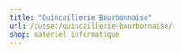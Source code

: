 ```yaml
---
title: "Quincaillerie Bourbonnaise"
url: /cusset/quincaillerie-bourbonnaise/
shop: matériel informatique
---
```

